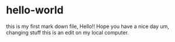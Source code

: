 # hello-world
this is my first mark down file, Hello!! Hope you have a nice day 
um, changing stuff
this is an edit on my local computer.